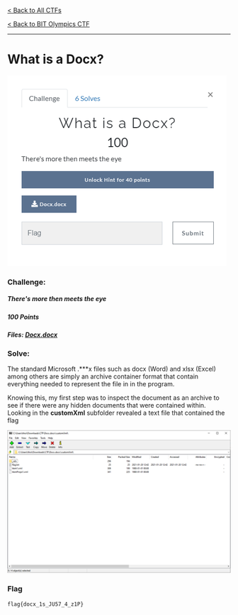 [< Back to All CTFs](https://github.com/KrisLloyd/CTF#ctf-solves)

[< Back to BIT Olympics CTF](https://github.com/KrisLloyd/CTF#bit-olymipcs-march-2021)
***

# What is a Docx?

![Docx Challenge](Docx.PNG)

### Challenge:
##### There's more then meets the eye
##### 100 Points
##### Files: [Docx.docx](Docx.docx)

### Solve:

The standard Microsoft .\*\*\*x files such as docx (Word) and xlsx (Excel) among others are simply an archive container format that contain everything needed to represent the file in in the program.

Knowing this, my first step was to inspect the document as an archive to see if there were any hidden documents that were contained within. Looking in the **customXml** subfolder revealed a text file that contained the flag

![DocxFlag](DocxFlag.PNG)

### Flag
```
flag{docx_1s_JU57_4_z1P}
```
